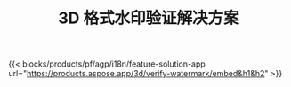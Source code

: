 ﻿---
title: 3D 格式水印验证解决方案 
weight: 7730
url: /zh/verify-watermark
limit: 
description: 验证 3D 文件中的盲水印。
---
{{< blocks/products/pf/agp/i18n/feature-solution-app url="https://products.aspose.app/3d/verify-watermark/embed&h1&h2" >}}
